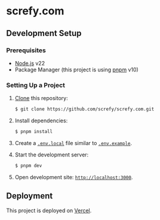 # screfy.com

## Development Setup

### Prerequisites

- [Node.js](https://nodejs.org) v22
- Package Manager (this project is using [pnpm](https://pnpm.io) v10)

### Setting Up a Project

1. [Clone](https://help.github.com/en/articles/cloning-a-repository) this repository:

   ```bash
   $ git clone https://github.com/screfy/screfy.com.git
   ```

2. Install dependencies:

   ```bash
   $ pnpm install
   ```

3. Create a [`.env.local`](https://nextjs.org/docs/app/building-your-application/configuring/environment-variables) file similar to [`.env.example`](.env.example).

4. Start the development server:

   ```bash
   $ pnpm dev
   ```

5. Open development site: [`http://localhost:3000`](http://localhost:3000).

## Deployment

This project is deployed on [Vercel](https://vercel.com).
